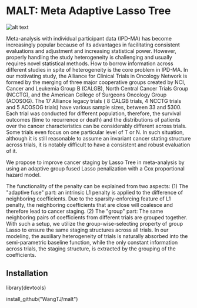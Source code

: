 # MALT: Meta Adaptive Lasso Tree

![alt text](https://upload.wikimedia.org/wikipedia/commons/thumb/7/7d/Malt_en_grain.JPG/1920px-Malt_en_grain.JPG)

Meta-analysis with individual participant data (IPD-MA) has become increasingly popular because of its advantages in facilitating consistent evaluations and adjustment and increasing statistical power. However, properly handling the study heterogeneity is challenging and usually requires novel statistical methods. How to borrow information across different studies in spite of heterogeneity is the core problem in IPD-MA. In our motivating study, the Alliance for Clinical Trials in Oncology Network is formed by the merging of three major cooperative groups created by NCI, Cancer and Leukemia Group B (CALGB), North Central Cancer Trials Group (NCCTG), and the American College of Surgeons Oncology Group (ACOSOG). The 17 Alliance legacy trials ( 8 CALGB trials, 4 NCCTG trials and 5 ACOSOG trials) have various sample sizes, between 33 and 5300. Each trial was conducted for different population, therefore, the survival outcomes (time to recurrence or death) and the distributions of patients over the cancer characteristics can be considerably different across trials. Some trials even focus on one particular level of T or N. In such situation, although it is still reasonable to assume an invariant cancer stating structure across trials,  it is notably difficult to have a consistent and robust evaluation of it. 

We propose to improve cancer staging by Lasso Tree in meta-analysis by using an adaptive group fused Lasso penalization with a Cox proportional hazard model.

The functionality of the penalty can be explained from two aspects: (1) The "adaptive fuse" part: an intrinsic L1 penalty is applied to the difference of neighboring coefficients. Due to the sparsity-enforcing feature of L1 penalty, the neighboring coefficients that are close will coalesce and therefore lead to cancer staging. (2) The "group" part: The same neighboring pairs of coefficients from different trials are grouped together. With such a setup, we utilize the group-wise-selecting property of group Lasso to ensure the same staging structures across all trials. In our modeling, the auxiliary heterogeneity of trials is naturally absorbed into the semi-parametric baseline function, while the only constant information across trials, the staging structure, is extracted by the grouping of the coefficients.  

## Installation

library(devtools)

install_github("WangTJ/malt")
